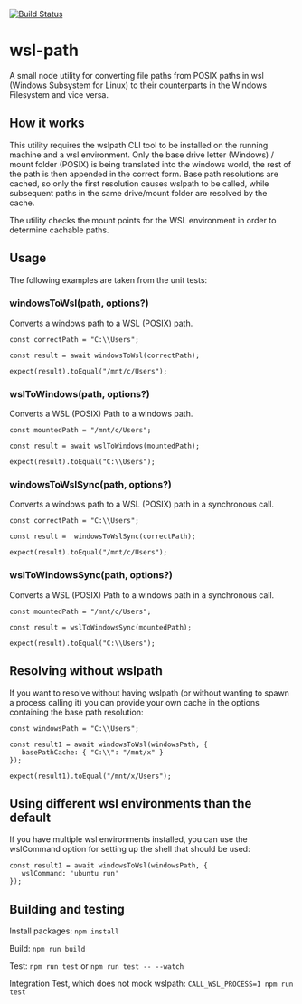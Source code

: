 [![Build Status](https://travis-ci.org/mojadev/wsl-path.svg?branch=master)](https://travis-ci.org/mojadev/wsl-path)

# wsl-path

A small node utility for converting file paths from POSIX paths in wsl (Windows Subsystem for Linux) to their counterparts in the Windows Filesystem and vice versa.

## How it works

This utility requires the wslpath CLI tool to be installed on the running machine and a wsl environment. Only the base drive letter (Windows) / mount folder (POSIX) is being translated into the windows world, the rest of the path is then appended in the correct form. Base path resolutions are cached, so only the first resolution causes wslpath to be called, while subsequent paths in the same drive/mount folder are resolved by the cache.

The utility checks the mount points for the WSL environment in order to determine cachable paths.

## Usage

The following examples are taken from the unit tests:

### windowsToWsl(path, options?)

Converts a windows path to a WSL (POSIX) path.

```
const correctPath = "C:\\Users";

const result = await windowsToWsl(correctPath);

expect(result).toEqual("/mnt/c/Users");
```

### wslToWindows(path, options?)
Converts a WSL (POSIX) Path to a windows path.

```
const mountedPath = "/mnt/c/Users";

const result = await wslToWindows(mountedPath);

expect(result).toEqual("C:\\Users");
```

### windowsToWslSync(path, options?)

Converts a windows path to a WSL (POSIX) path in a synchronous call.

```
const correctPath = "C:\\Users";

const result =  windowsToWslSync(correctPath);

expect(result).toEqual("/mnt/c/Users");
```

### wslToWindowsSync(path, options?)
Converts a WSL (POSIX) Path to a windows path in a synchronous call.

```
const mountedPath = "/mnt/c/Users";

const result = wslToWindowsSync(mountedPath);

expect(result).toEqual("C:\\Users");
```

## Resolving without wslpath

If you want to resolve without having wslpath (or without wanting to spawn a process calling it) you can provide your own cache in the options containing the base path resolution:

```
const windowsPath = "C:\\Users";

const result1 = await windowsToWsl(windowsPath, {
   basePathCache: { "C:\\": "/mnt/x" }
});

expect(result1).toEqual("/mnt/x/Users");
```

## Using different wsl environments than the default

If you have multiple wsl environments installed, you can use the wslCommand option for setting up the shell that should be used:

```
const result1 = await windowsToWsl(windowsPath, {
   wslCommand: 'ubuntu run'
});
```


## Building and testing

Install packages:
`npm install`

Build:
`npm run build`

Test:
`npm run test` or `npm run test -- --watch`

Integration Test, which does not mock wslpath:
`CALL_WSL_PROCESS=1 npm run test`


